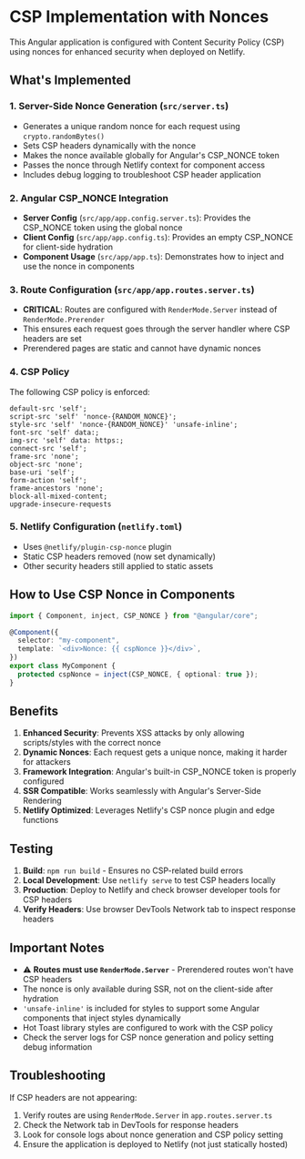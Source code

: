 # CSP Implementation with Nonces

This Angular application is configured with Content Security Policy (CSP) using nonces for enhanced security when deployed on Netlify.

## What's Implemented

### 1. Server-Side Nonce Generation (`src/server.ts`)

- Generates a unique random nonce for each request using `crypto.randomBytes()`
- Sets CSP headers dynamically with the nonce
- Makes the nonce available globally for Angular's CSP_NONCE token
- Passes the nonce through Netlify context for component access
- Includes debug logging to troubleshoot CSP header application

### 2. Angular CSP_NONCE Integration

- **Server Config** (`src/app/app.config.server.ts`): Provides the CSP_NONCE token using the global nonce
- **Client Config** (`src/app/app.config.ts`): Provides an empty CSP_NONCE for client-side hydration
- **Component Usage** (`src/app/app.ts`): Demonstrates how to inject and use the nonce in components

### 3. Route Configuration (`src/app/app.routes.server.ts`)

- **CRITICAL**: Routes are configured with `RenderMode.Server` instead of `RenderMode.Prerender`
- This ensures each request goes through the server handler where CSP headers are set
- Prerendered pages are static and cannot have dynamic nonces

### 4. CSP Policy

The following CSP policy is enforced:

```
default-src 'self';
script-src 'self' 'nonce-{RANDOM_NONCE}';
style-src 'self' 'nonce-{RANDOM_NONCE}' 'unsafe-inline';
font-src 'self' data:;
img-src 'self' data: https:;
connect-src 'self';
frame-src 'none';
object-src 'none';
base-uri 'self';
form-action 'self';
frame-ancestors 'none';
block-all-mixed-content;
upgrade-insecure-requests
```

### 5. Netlify Configuration (`netlify.toml`)

- Uses `@netlify/plugin-csp-nonce` plugin
- Static CSP headers removed (now set dynamically)
- Other security headers still applied to static assets

## How to Use CSP Nonce in Components

```typescript
import { Component, inject, CSP_NONCE } from "@angular/core";

@Component({
  selector: "my-component",
  template: `<div>Nonce: {{ cspNonce }}</div>`,
})
export class MyComponent {
  protected cspNonce = inject(CSP_NONCE, { optional: true });
}
```

## Benefits

1. **Enhanced Security**: Prevents XSS attacks by only allowing scripts/styles with the correct nonce
2. **Dynamic Nonces**: Each request gets a unique nonce, making it harder for attackers
3. **Framework Integration**: Angular's built-in CSP_NONCE token is properly configured
4. **SSR Compatible**: Works seamlessly with Angular's Server-Side Rendering
5. **Netlify Optimized**: Leverages Netlify's CSP nonce plugin and edge functions

## Testing

1. **Build**: `npm run build` - Ensures no CSP-related build errors
2. **Local Development**: Use `netlify serve` to test CSP headers locally
3. **Production**: Deploy to Netlify and check browser developer tools for CSP headers
4. **Verify Headers**: Use browser DevTools Network tab to inspect response headers

## Important Notes

- ⚠️ **Routes must use `RenderMode.Server`** - Prerendered routes won't have CSP headers
- The nonce is only available during SSR, not on the client-side after hydration
- `'unsafe-inline'` is included for styles to support some Angular components that inject styles dynamically
- Hot Toast library styles are configured to work with the CSP policy
- Check the server logs for CSP nonce generation and policy setting debug information

## Troubleshooting

If CSP headers are not appearing:

1. Verify routes are using `RenderMode.Server` in `app.routes.server.ts`
2. Check the Network tab in DevTools for response headers
3. Look for console logs about nonce generation and CSP policy setting
4. Ensure the application is deployed to Netlify (not just statically hosted)
